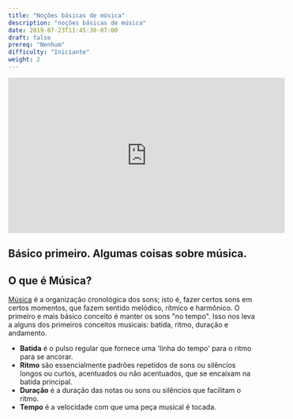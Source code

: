 ```yaml
---
title: "Noções básicas de música"
description: "noções básicas de música"
date: 2019-07-23T11:45:38-07:00
draft: false
prereq: "Nenhum"
difficulty: "Iniciante"
weight: 2
---
```

<p style="text-align: center;"><iframe width="560" height="315" src="https://www.youtube.com/embed/g0u1CkbpUWQ?start=134" frameborder="0" allow="accelerometer; autoplay; encrypted-media; gyroscope; picture-in-picture" allowfullscreen></iframe></p>

## Básico primeiro. Algumas coisas sobre música.

## O que é Música?

[Música](https://en.wikiversity.org/wiki/Introduction_to_music) é a organização cronológica dos sons; isto é, fazer certos sons em certos momentos, que fazem sentido melódico, rítmico e harmônico. O primeiro e mais básico conceito é manter os sons "no tempo". Isso nos leva a alguns dos primeiros conceitos musicais: batida, ritmo, duração e andamento.

- **Batida** é o pulso regular que fornece uma 'linha do tempo' para o
ritmo para se ancorar.
- **Ritmo** são essencialmente padrões repetidos de sons ou silêncios longos ou curtos, acentuados ou não acentuados, que se encaixam na batida principal.
- **Duração** é a duração das notas ou sons ou silêncios que facilitam o ritmo.
- **Tempo** é a velocidade com que uma peça musical é tocada.